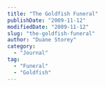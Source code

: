 ```yaml
---
title: "The Goldfish Funeral"
publishDate: "2009-11-12"
modifiedDate: "2009-11-12"
slug: "the-goldfish-funeral"
author: "Duane Storey"
category:
  - "Journal"
tag:
  - "Funeral"
  - "Goldfish"
---
```



